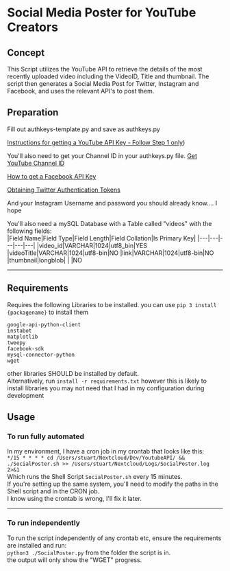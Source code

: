 # Social Media Poster for YouTube Creators

## Concept

This Script utilizes the YouTube API to retrieve the details of the most recently uploaded video including the VideoID, Title and thumbnail.
The script then generates a Social Media Post for Twitter, Instagram and Facebook, and uses the relevant API's to post them.

## Preparation

Fill out authkeys-template.py and save as authkeys.py

[Instructions for getting a YouTube API Key - Follow Step 1 only](https://www.wonderplugin.com/youtube-api-key-and-playlist-id/#:~:text=Step%202%20%2D%20Find%20your%20YouTube%20playlist%20ID&text=Login%20your%20YouTube%20account%2C%20click,the%20playlist%20to%20edit%20it.&text=2.,ID%20from%20the%20Share%20URL))

You'll also need to get your Channel ID in your authkeys.py file.
[Get YouTube Channel ID](https://support.google.com/youtube/answer/3250431?hl=en)

[How to get a Facebook API Key](https://developers.facebook.com/docs/pages/getting-started/)

[Obtaining Twitter Authentication Tokens](https://developer.twitter.com/en/docs/authentication/oauth-1-0a/obtaining-user-access-tokens)

And your Instagram Username and password you should already know.... I hope

You'll also need a mySQL Database with a Table called "videos" with the following fields:  
|Field Name|Field Type|Field Length|Field Collation|Is Primary Key|
|---|---|---|---|---|
|video_id|VARCHAR|1024|utf8_bin|YES
|videoTitle|VARCHAR|1024|utf8-bin|NO
|link|VARCHAR|1024|utf8-bin|NO
|thumbnail|longblob| | |NO

___

## Requirements

Requires the following Libraries to be installed. you can use `pip 3 install {packagename}` to install them

`google-api-python-client`  
`instabot`  
`matplotlib`  
`tweepy`  
`facebook-sdk`  
`mysql-connector-python`  
`wget`

other libraries SHOULD be installed by default.  
Alternatively, run `install -r requirements.txt` however this is likely to install libraries you may not need that I had in my configuration during development

## Usage

### To run fully automated

In my environment, I have a cron job in my crontab that looks like this:  
`*/15 * * * * cd /Users/stuart/Nextcloud/Dev/YoutubeAPI/ && ./SocialPoster.sh >> /Users/stuart/Nextcloud/Logs/SocialPoster.log 2>&1`  
Which runs the Shell Script `SocialPoster.sh` every 15 minutes.  
If you're setting up the same system, you'll need to modify the paths in the Shell script and in the CRON job.  
I know using the crontab is wrong, I'll fix it later.  
___

### To run independently

To run the script independently of any crontab etc, ensure the requirements are installed and run:  
`python3 ./SocialPoster.py` from the folder the script is in.  
the output will only show the "WGET" progress.
